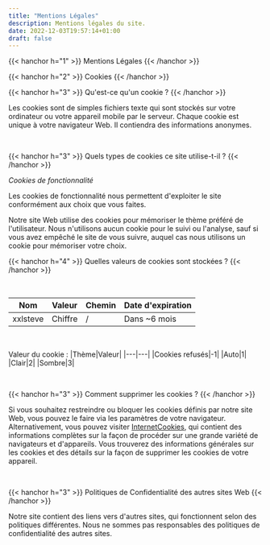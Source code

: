 ```yaml
---
title: "Mentions Légales"
description: Mentions légales du site.
date: 2022-12-03T19:57:14+01:00
draft: false
---
```


{{< hanchor h="1" >}}
Mentions Légales
{{< /hanchor >}}

{{< hanchor h="2" >}}
Cookies
{{< /hanchor >}}

{{< hanchor h="3" >}}
Qu'est-ce qu'un cookie ?
{{< /hanchor >}}

Les cookies sont de simples fichiers texte qui sont stockés sur votre ordinateur ou votre appareil mobile par le serveur. Chaque cookie est unique à votre navigateur Web. Il contiendra des informations anonymes.

&nbsp;

{{< hanchor h="3" >}}
Quels types de cookies ce site utilise-t-il ?
{{< /hanchor >}}

*Cookies de fonctionnalité*

Les cookies de fonctionnalité nous permettent d'exploiter le site conformément aux choix que vous faites.

Notre site Web utilise des cookies pour mémoriser le thème préféré de l'utilisateur. Nous n'utilisons aucun cookie pour le suivi ou l'analyse, sauf si vous avez empêché le site de vous suivre, auquel cas nous utilisons un cookie pour mémoriser votre choix.

{{< hanchor h="4" >}}
Quelles valeurs de cookies sont stockées ?
{{< /hanchor >}}

&nbsp;

|Nom|Valeur|Chemin|Date d'expiration|
|---|---|---|---|
|xxlsteve|Chiffre|/|Dans ~6 mois|

&nbsp;

Valeur du cookie :
|Thème|Valeur|
|---|---|
|Cookies refusés|-1|
|Auto|1|
|Clair|2|
|Sombre|3|

&nbsp;

{{< hanchor h="3" >}}
Comment supprimer les cookies ?
{{< /hanchor >}}

Si vous souhaitez restreindre ou bloquer les cookies définis par notre site Web, vous pouvez le faire via les paramètres de votre navigateur. Alternativement, vous pouvez visiter [InternetCookies](https://www.internetcookies.com), qui contient des informations complètes sur la façon de procéder sur une grande variété de navigateurs et d'appareils. Vous trouverez des informations générales sur les cookies et des détails sur la façon de supprimer les cookies de votre appareil.

&nbsp;

{{< hanchor h="3" >}}
Politiques de Confidentialité des autres sites Web
{{< /hanchor >}}

Notre site contient des liens vers d'autres sites, qui fonctionnent selon des politiques différentes. Nous ne sommes pas responsables des politiques de confidentialité des autres sites.